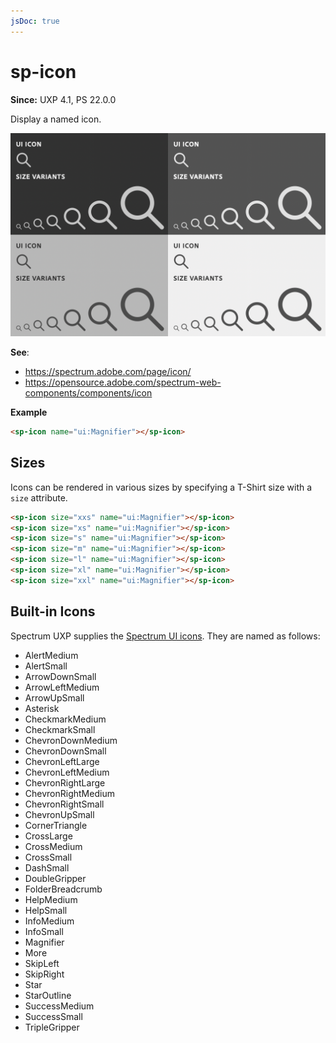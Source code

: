 ```yaml
---
jsDoc: true
---
```

# sp-icon

**Since:** UXP 4.1, PS 22.0.0

Display a named icon.

![Icons](../assets/sp-icon.png)

**See**:
- https://spectrum.adobe.com/page/icon/
- https://opensource.adobe.com/spectrum-web-components/components/icon

**Example**

```html
<sp-icon name="ui:Magnifier"></sp-icon>
```

## Sizes

Icons can be rendered in various sizes by specifying a T-Shirt size with a `size` attribute.

```html
<sp-icon size="xxs" name="ui:Magnifier"></sp-icon>
<sp-icon size="xs" name="ui:Magnifier"></sp-icon>
<sp-icon size="s" name="ui:Magnifier"></sp-icon>
<sp-icon size="m" name="ui:Magnifier"></sp-icon>
<sp-icon size="l" name="ui:Magnifier"></sp-icon>
<sp-icon size="xl" name="ui:Magnifier"></sp-icon>
<sp-icon size="xxl" name="ui:Magnifier"></sp-icon>
```

## Built-in Icons

Spectrum UXP supplies the [Spectrum UI icons](https://spectrum.adobe.com/page/icons/). They are named as follows:

* AlertMedium
* AlertSmall
* ArrowDownSmall
* ArrowLeftMedium
* ArrowUpSmall
* Asterisk
* CheckmarkMedium
* CheckmarkSmall
* ChevronDownMedium
* ChevronDownSmall
* ChevronLeftLarge
* ChevronLeftMedium
* ChevronRightLarge
* ChevronRightMedium
* ChevronRightSmall
* ChevronUpSmall
* CornerTriangle
* CrossLarge
* CrossMedium
* CrossSmall
* DashSmall
* DoubleGripper
* FolderBreadcrumb
* HelpMedium
* HelpSmall
* InfoMedium
* InfoSmall
* Magnifier
* More
* SkipLeft
* SkipRight
* Star
* StarOutline
* SuccessMedium
* SuccessSmall
* TripleGripper
